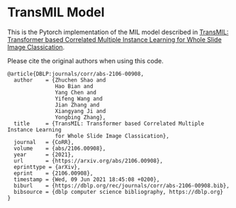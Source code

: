 # TransMIL Model
This is the Pytorch implementation of the MIL model described in [TransMIL: Transformer based Correlated Multiple Instance Learning for Whole Slide Image Classication](https://arxiv.org/abs/2106.00908). 

Please cite the original authors when using this code. 

```
@article{DBLP:journals/corr/abs-2106-00908,
  author    = {Zhuchen Shao and
               Hao Bian and
               Yang Chen and
               Yifeng Wang and
               Jian Zhang and
               Xiangyang Ji and
               Yongbing Zhang},
  title     = {TransMIL: Transformer based Correlated Multiple Instance Learning
               for Whole Slide Image Classication},
  journal   = {CoRR},
  volume    = {abs/2106.00908},
  year      = {2021},
  url       = {https://arxiv.org/abs/2106.00908},
  eprinttype = {arXiv},
  eprint    = {2106.00908},
  timestamp = {Wed, 09 Jun 2021 18:45:08 +0200},
  biburl    = {https://dblp.org/rec/journals/corr/abs-2106-00908.bib},
  bibsource = {dblp computer science bibliography, https://dblp.org}
}
```
